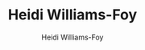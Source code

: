 ---
title: "Heidi Williams-Foy"
author: "Heidi Williams-Foy"
description: "I am a web developer and general creative person based in Brooklyn, NY"
sectionPagesMenu: "main"
---